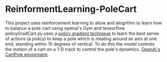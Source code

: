 # ReinformentLearning-PoleCart

This project uses reinforcement learning to allow and alogrithm to learn how to balance a pole-cart using openai's Gym and tensorflow. policyGradCart.py uses a [policy gradient technique](http://www.scholarpedia.org/article/Policy_gradient_methods) to learn the best series of actions (a policy) to keep a pole which is rotating around an axis at one end, standing within 15 degrees of vertical. To do this the model controls the motion of a cart on a 1-D track to control the pole's dynamics. [OpenAi's CartPole enviorment](https://gym.openai.com/envs/CartPole-v0/). 



